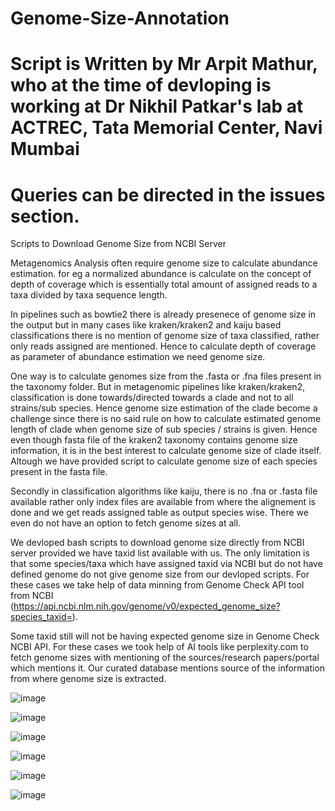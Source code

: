# Genome-Size-Annotation
# Script is Written by Mr Arpit Mathur, who at the time of devloping is working at Dr Nikhil Patkar's lab at ACTREC, Tata Memorial Center, Navi Mumbai
# Queries can be directed in the issues section. 


Scripts to Download Genome Size from NCBI Server 

Metagenomics Analysis often require genome size to calculate abundance estimation. for eg a normalized abundance is calculate on the concept of depth of coverage which is essentially total amount of assigned reads to a taxa divided by taxa sequence length. 

In pipelines such as bowtie2 there is already presenece of genome size in the output but in many cases like kraken/kraken2 and kaiju based classifications there is no mention of genome size of taxa classified, rather only reads assigned are mentioned. Hence to calculate depth of coverage as parameter of abundance estimation we need genome size. 

One way is to calculate genomes size from the .fasta or .fna files present in the taxonomy folder. But in metagenomic pipelines like kraken/kraken2, classification is done towards/directed towards a clade and not to all strains/sub species. Hence genome size estimation of the clade become a challenge since there is no said rule on how to calculate estimated genome length of clade when genome size of sub species / strains is given. Hence even though fasta file of the kraken2 taxonomy contains genome size information, it is in the best interest to calculate genome size of clade itself. Altough we have provided script to calculate genome size of each species present in the fasta file.  

Secondly in classification algorithms like kaiju, there is no .fna or .fasta file available rather only index files are available from where the alignement is done and we get reads assigned table as output species wise. There we even do not have an option to fetch genome sizes at all. 

We devloped bash scripts to download genome size directly from NCBI server provided we have taxid list available with us. The only limitation is that some species/taxa which have assigned taxid via NCBI but do not have defined genome do not give genome size from our devloped scripts. For these cases we take help of data minning from Genome Check API tool from NCBI (https://api.ncbi.nlm.nih.gov/genome/v0/expected_genome_size?species_taxid=<taxid>).  

Some taxid still will not be having expected genome size in Genome Check NCBI API.  For these cases we took help of AI tools like perplexity.com to fetch genome sizes with mentioning of the sources/research papers/portal which mentions it. Our curated database mentions source of the information from where genome size is extracted. 


![image](https://github.com/user-attachments/assets/876fd8bf-d167-428b-85c0-d41e186ca9ad)


![image](https://github.com/user-attachments/assets/6006f78e-6af2-4149-b5b9-9fe946b66426)


![image](https://github.com/user-attachments/assets/53bea1d8-2dc5-4332-a2e9-8e9657c92e8c)

![image](https://github.com/user-attachments/assets/2756722f-a0f6-4285-8938-27d3745bb8f2)

![image](https://github.com/user-attachments/assets/fc948580-827a-47e4-8e85-084b1e2cea7d)

![image](https://github.com/user-attachments/assets/3723aff3-d0aa-4ba2-9fdf-0fbdd65d292c)


